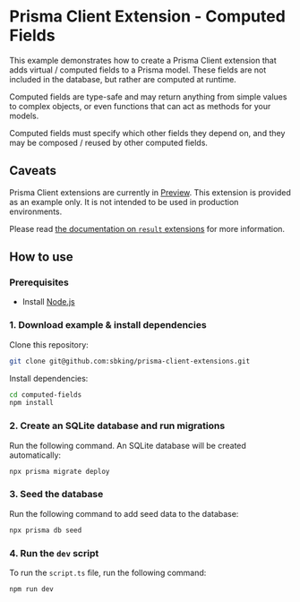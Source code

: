 # Prisma Client Extension - Computed Fields

This example demonstrates how to create a Prisma Client extension that adds virtual / computed fields to a Prisma model. These fields are not included in the database, but rather are computed at runtime.

Computed fields are type-safe and may return anything from simple values to complex objects, or even functions that can act as methods for your models.

Computed fields must specify which other fields they depend on, and they may be composed / reused by other computed fields.

## Caveats

Prisma Client extensions are currently in [Preview](https://www.prisma.io/docs/about/prisma/releases#preview). This extension is provided as an example only. It is not intended to be used in production environments.

Please read [the documentation on `result` extensions](https://www.prisma.io/docs/concepts/components/prisma-client/client-extensions/result) for more information.

## How to use

### Prerequisites

- Install [Node.js](https://nodejs.org/en/download/)

### 1. Download example & install dependencies

Clone this repository:

```sh
git clone git@github.com:sbking/prisma-client-extensions.git
```

Install dependencies:

```sh
cd computed-fields
npm install
```

### 2. Create an SQLite database and run migrations

Run the following command. An SQLite database will be created automatically:

```sh
npx prisma migrate deploy
```

### 3. Seed the database

Run the following command to add seed data to the database:

```sh
npx prisma db seed
```

### 4. Run the `dev` script

To run the `script.ts` file, run the following command:

```sh
npm run dev
```
